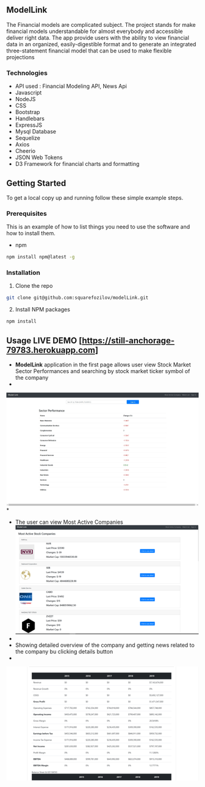 ## ModelLink

The Financial models are complicated subject. The project stands for make financial 
models understandable for almost everybody and accessible deliver right data.
 The app provide users with the ability to view financial data in an organized,
 easily-digestible format and to generate an integrated three-statement financial
 model that can be used to make flexible projections

### Technologies 
* API used : Financial Modeling API, News Api
* Javascript
* NodeJS
* CSS
* Bootstrap
* Handlebars
* ExpressJS
* Mysql Database
* Sequelize
* Axios
* Cheerio
* JSON Web Tokens
* D3 Framework for financial charts and formatting


<!-- GETTING STARTED -->
## Getting Started
To get a local copy up and running follow these simple example steps.

### Prerequisites

This is an example of how to list things you need to use the software and how to install them.
* npm
```sh
npm install npm@latest -g
```

### Installation
1. Clone the repo
```sh
git clone git@github.com:squarefozilov/modelLink.git
```
2. Install NPM packages
```sh
npm install
```
## Usage    LIVE DEMO [https://still-anchorage-79783.herokuapp.com]
* **ModelLink** application in the first page allows user view Stock Market Sector Performances and searching by stock market ticker symbol of the company
*
![Homepage](./views/img/Untitled.jpg)
*
* The user can view Most Active Companies
![Homepage](./views/img/most_active.png)
*
* Showing detailed overview of the company and getting news related to the company bu clicking details button
*
![Homepage](./views/img/detail.png)